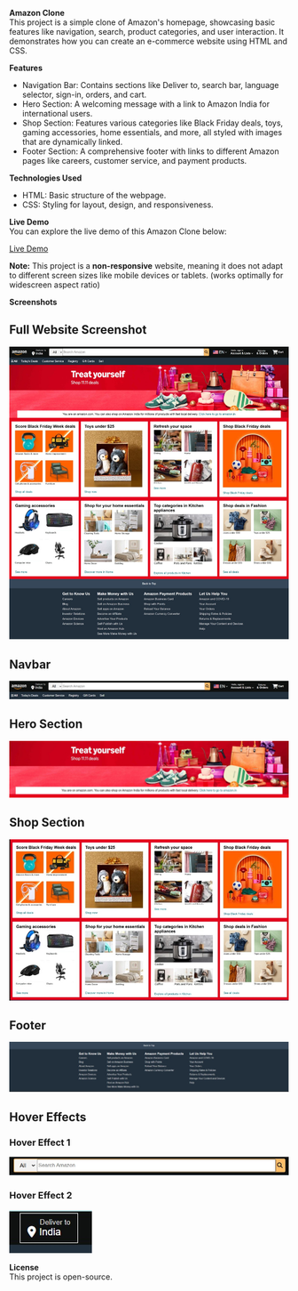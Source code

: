 **Amazon Clone**  
This project is a simple clone of Amazon's homepage, showcasing basic features like navigation, search, product categories, and user interaction. It demonstrates how you can create an e-commerce website using HTML and CSS.

**Features**  
- Navigation Bar: Contains sections like Deliver to, search bar, language selector, sign-in, orders, and cart.  
- Hero Section: A welcoming message with a link to Amazon India for international users.  
- Shop Section: Features various categories like Black Friday deals, toys, gaming accessories, home essentials, and more, all styled with images that are dynamically linked.  
- Footer Section: A comprehensive footer with links to different Amazon pages like careers, customer service, and payment products.  

**Technologies Used**  
- HTML: Basic structure of the webpage.  
- CSS: Styling for layout, design, and responsiveness.  

**Live Demo**  
You can explore the live demo of this Amazon Clone below:

[Live Demo](https://prapti-gupta-1805.github.io/amazon-clone/)

**Note:** This project is a **non-responsive** website, meaning it does not adapt to different screen sizes like mobile devices or tablets. (works optimally for widescreen aspect ratio)

**Screenshots**  

## Full Website Screenshot
![Full Website](images/project-screenshots/full-website.jpeg)

## Navbar
![Navbar](images/project-screenshots/navbar.jpeg)

## Hero Section
![Hero Section](images/project-screenshots/hero-section.jpeg)

## Shop Section
![Shop Section](images/project-screenshots/shop-section.jpeg)

## Footer
![Footer](images/project-screenshots/footer.jpeg)

## Hover Effects
### Hover Effect 1
![Hover 1](images/project-screenshots/hover1.jpeg)

### Hover Effect 2
![Hover 2](images/project-screenshots/hover2.jpeg)

**License**  
This project is open-source.

